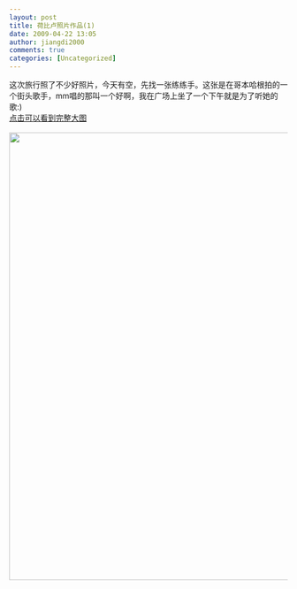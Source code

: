 ```yaml
---
layout: post
title: 荷比卢照片作品(1)
date: 2009-04-22 13:05
author: jiangdi2000
comments: true
categories: [Uncategorized]
---
```

<div id="msgcns!C840C88DA912213B!1478" class="bvMsg"> 这次旅行照了不少好照片，今天有空，先找一张练练手。这张是在哥本哈根拍的一个街头歌手，mm唱的那叫一个好啊，我在广场上坐了一个下午就是为了听她的歌:) <br /><a target="_blank" href="http://api.photoshop.com/home_3dd7e3b4caaa4ff380edc3dd58c301e6/adobe-px-assets/b7f53353487e4f67ac1fd91d0e9664be">点击可以看到完整大图</a><br /><br /><img src="http://api.photoshop.com/home_3dd7e3b4caaa4ff380edc3dd58c301e6/adobe-px-assets/b7f53353487e4f67ac1fd91d0e9664be" height="810" width="984" /><br /></div>
